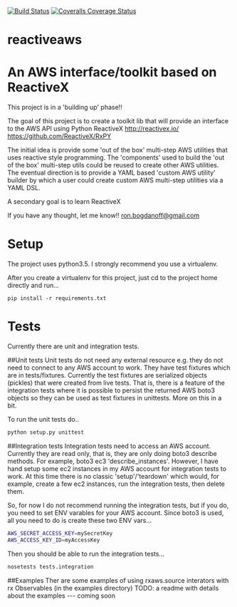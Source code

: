 [![Build Status](https://travis-ci.org/rbogdanoff/reactiveaws.svg?branch=develop)](https://travis-ci.org/rbogdanoff/reactiveaws)
[![Coveralls Coverage Status](https://img.shields.io/coveralls/rbogdanoff/reactiveaws/develop.svg)]()

# reactiveaws
An AWS interface/toolkit based on ReactiveX
===========================================

This project is in a 'building up' phase!!

The goal of this project is to create a toolkit lib that will provide an interface to the
AWS API using Python ReactiveX http://reactivex.io/ https://github.com/ReactiveX/RxPY

The initial idea is provide some 'out of the box' multi-step AWS utilities that uses reactive style programming.
The 'components' used to build the 'out of the box' multi-step utils could be reused to create other AWS utilities.
The eventual direction is to provide a YAML based 'custom AWS utility' builder by which a user could create
custom AWS multi-step utilities via a YAML DSL.

A secondary goal is to learn ReactiveX 

If you have any thought, let me know!! ron.bogdanoff@gmail.com

Setup
=====
The project uses python3.5.  I strongly recommend you use a virtualenv.

After you create a virtualenv for this project, just cd to the project home directly and run...

`pip install -r requirements.txt`


Tests
=====
Currently there are unit and integration tests.

##Unit tests
Unit tests do not need any external resource e.g. they do not need to connect to any AWS account to work.  They have test fixtures which are in tests/fixtures.  Currently the test fixtures are serialized objects (pickles) that were created from live tests.  That is, there is a feature of the integration tests where it is possible to persist the returned AWS boto3 objects so they can be used as test fixtures in unittests.  More on this in a bit.

To run the unit tests do..
```bash
python setup.py unittest
```

##Integration tests
Integration tests need to access an AWS account.  Currently they are read only, that is, they are only doing boto3 describe methods.  For example, boto3 ec3 'describe_instances'.  However, I have hand setup some ec2 instances in my AWS account for integration tests to work.  At this time there is no classic 'setup'/'teardown' which would, for example, create a few ec2 instances, run the integration tests, then delete them.

So, for now I do not recommend running the integration tests, but if you do, you need to set ENV varables for your AWS account.  Since boto3 is used, all you need to do is create these two ENV vars...

```bash
AWS_SECRET_ACCESS_KEY=mySecretKey
AWS_ACCESS_KEY_ID=myAccessKey
```

Then you should be able to run the integration tests...
```bash
nosetests tests.integration
```

##Examples
Ther are some examples of using rxaws.source interators with rx 
Observables (in the examples directory)
TODO: a readme with details about the examples --- coming soon


